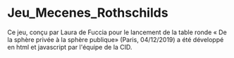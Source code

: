 # Jeu_Mecenes_Rothschilds

Ce jeu, conçu par Laura de Fuccia pour le lancement de la table ronde « De la sphère privée à la sphère publique» (Paris, 04/12/2019) a été développé en html et javascript par l'équipe de la CID.

